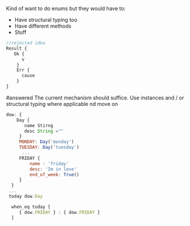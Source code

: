 Kind of want to do enums but they would have to:
- Have structural typing too
- Have different methods
- Stuff

```js
//rejected idea
Result {
   Ok {
      v
    }
    Err {
      cause
    }
}
```
#answered The current mechanism should suffice. Use instances and / or structural typing where applicable nd move on
```js
dow: {
    Day {
       name Stirng
       desc String =""
     }
     MONDAY: Day('monday')
     TUESDAY: Day('tuesday')
      ...
     FRIDAY {
         name : 'friday'
         desc: 'Im in love'
         end_of_week: True()
     }
  }
 ...
 today dow.Day

  when_eq today [
     { dow.FRIDAY } : { dow.FRIDAY }
  ]
```